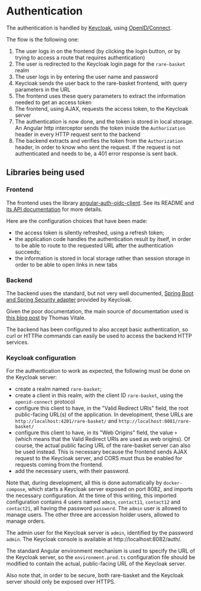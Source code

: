 # Authentication

The authentication is handled by [Keycloak](https://www.keycloak.org/documentation), using 
[OpenID/Connect](https://openid.net/connect/).

The flow is the following one:

1. The user logs in on the frontend (by clicking the login button, or by trying to access a route that requires authentication)
2. The user is redirected to the Keycloak login page for the `rare-basket` realm
3. The user logs in by entering the user name and password
4. Keycloak sends the user back to the rare-basket frontend, with query parameters in the URL
5. The frontend uses these query parameters to extract the information needed to get an access token
6. The frontend, using AJAX, requests the access token, to the Keycloak server
7. The authentication is now done, and the token is stored in local storage. 
   An Angular http interceptor sends the token inside the `Authorization` header in every HTTP request sent to the backend
8. The backend extracts and verifies the token from the `Authorization` header, in order to know who sent the request.
   If the request is not authenticated and needs to be, a 401 error response is sent back.
   
## Libraries being used

### Frontend

The frontend uses the library [angular-auth-oidc-client](https://github.com/damienbod/angular-auth-oidc-client).
See its README and [its API documentation](https://github.com/damienbod/angular-auth-oidc-client/blob/master/API_DOCUMENTATION.md)
for more details.

Here are the configuration choices that have been made:

 - the access token is silently refreshed, using a refresh token;
 - the application code handles the authentication result by itself, 
   in order to be able to route to the requested URL after the authentication succeeds;
 - the information is stored in local storage rather than session storage in order to be 
   able to open links in new tabs
   
### Backend

The backend uses the standard, but not very well documented, [Spring Boot and Spring Security
adapter](https://www.keycloak.org/docs/latest/securing_apps/index.html#_spring_security_adapter) provided by Keycloak. 

Given the poor documentation, the main source of documentation used is 
[this blog post](https://www.thomasvitale.com/spring-security-keycloak/) by Thomas Vitale.

The backend has been configured to also accept basic authentication, so curl or HTTPie commands
can easily be used to access the backend HTTP services.

### Keycloak configuration

For the authentication to work as expected, the following must be done on the Keycloak server:

 - create a realm named `rare-basket`;
 - create a client in this realm, with the client ID `rare-basket`, using the `openid-connect` protocol 
 - configure this client to have, in the "Valid Redirect URIs" field, the root public-facing URL(s) of the application.
   In development, these URLs are `http://localhost:4201/rare-basket/` and `http://localhost:8081/rare-basket/`
 - configure this client to have, in its "Web Origins" field, the value `+` (which means that the
   Valid Redirect URIs are used as web origins). Of course, the actual public facing URL of the 
   rare-basket server can also be used instead. This is necessary because the frontend sends AJAX request
   to the Keycloak server, and CORS must thus be enabled for requests coming from the frontend.
 - add the necessary users, with their password.
 
Note that, during development, all this is done automatically by `docker-compose`, which starts
a Keycloak server exposed on port 8082, and imports the necessary configuration.
At the time of this writing, this imported configuration contains 4 users named `admin`, `contact11`, `contact12` and `contact21`, 
all having the password `password`. The `admin` user is allowed to manage users. The other three 
are accession holder users, allowed to manage orders.

The admin user for the Keycloak server is `admin`, identified by the password `admin`.
The Keycloak console is available at http://localhost:8082/auth/.

The standard Angular environment mechanism is used to specify the URL of the Keycloak server,
so the `environment.prod.ts` configuration file should be modified to contain the actual, public-facing
URL of the Keycloak server.

Also note that, in order to be secure, both rare-basket and the Keycloak server should only be
exposed over HTTPS.
